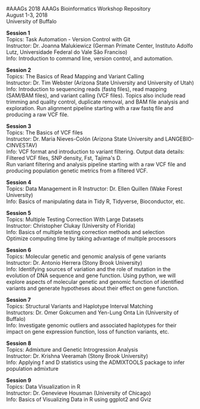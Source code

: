 #AAAGs
2018 AAAGs Bioinformatics Workshop Repository  
August 1-3, 2018  
University of Buffalo

**Session 1**  
Topics: Task Automation - Version Control with Git  
Instructor: Dr. Joanna Malukiewicz (German Primate Center, Instituto Adolfo Lutz, Universidade Federal do Vale São Franciso)  
Info: Introduction to command line, version control, and automation. 

**Session 2**  
Topics: The Basics of Read Mapping and Variant Calling  
Instructor: Dr. Tim Webster (Arizona State University and University of Utah)  
Info: Introduction to sequencing reads (fastq files), read mapping (SAM/BAM files), and variant calling (VCF files). 
Topics also include read trimming and quality control, duplicate removal, and BAM file analysis and exploration. Run alignment pipeline starting with a raw fastq file and producing a raw VCF file.  

**Session 3**  
Topics: The Basics of VCF files  
Instructor: Dr. Maria Nieves-Colón (Arizona State University and LANGEBIO-CINVESTAV)  
Info: VCF format and introduction to variant filtering.
Output data details: Filtered VCF files, SNP density, Fst, Tajima's D.  
Run variant filtering and analysis pipeline starting with a raw VCF file and producing population genetic metrics from a filtered VCF.

**Session 4**  
Topics:  Data Management in R 
Instructor: Dr. Ellen Quillen (Wake Forest University)  
Info: Basics of manipulating data in Tidy R, Tidyverse, Bioconductor, etc.  

**Session 5**  
Topics: Multiple Testing Correction With Large Datasets  
Instructor: Christopher Clukay (University of Florida)  
Info: Basics of multiple testing correction methods and selection  
Optimize computing time by taking advantage of multiple processors

**Session 6**  
Topics: Molecular genetic and genomic analysis of gene variants  
Instructor: Dr. Antonio Herrera  (Stony Brook University)  
Info: Identifying sources of variation and the role of mutation in the evolution of DNA sequence and gene function. Using python, we will explore aspects of molecular genetic and genomic function of identified variants and generate hypotheses about their effect on gene function.  

**Session 7**  
Topics: Structural Variants and Haplotype Interval Matching  
Instructors: Dr. Omer Gokcumen and Yen-Lung Onta Lin (University of Buffalo)  
Info: Investigate genomic outliers and associated haplotypes for their impact on gene expression function, loss of function variants, etc.  

**Session 8**  
Topics: Admixture and Genetic Introgression Analysis  
Instructor: Dr. Krishna Veeramah  (Stony Brook University)  
Info: Applying f and D statistics using the ADMIXTOOLS package to infer population admixture

**Session 9**  
Topics:  Data Visualization in R   
Instructor: Dr. Genevieve Housman (University of Chicago)  
Info: Basics of Visualizing Data in R using ggplot2 and Gviz 
